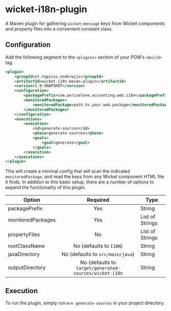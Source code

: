 # wicket-i18n-plugin

A Maven plugin for gathering `wicket:message` keys from Wicket components and property files into a convenient constant class.

## Configuration

Add the following segment to the `<plugins>` section of your POM's `<build>` tag.

```xml
<plugin>
	<groupId>nl.topicus.onderwijs</groupId>
	<artifactId>wicket-i18n-maven-plugin</artifactId>
	<version>1.0-SNAPSHOT</version>
	<configuration>
		<packagePrefix>com.periselene.accounting.web.i18n</packagePrefix>
		<monitoredPackages>
			<monitoredPackage>path.to.your.web.package</monitoredPackage>
		</monitoredPackages>
	</configuration>
	<executions>
		<execution>
			<id>generate-sources</id>
			<phase>generate-sources</phase>
			<goals>
				<goal>generate</goal>
			</goals>
		</execution>
	</executions>
</plugin>
```

This will create a minimal config that will scan the indicated `monitoredPackage`, and read the keys from any Wicket component HTML file it finds. In addition to this basic setup, there are a number of options to expand the functionality of this plugin.

| Option            | Required                                               | Type            |
| ----------------- |:------------------------------------------------------:| --------------- |
| packagePrefix     | Yes                                                    | String          |
| monitoredPackages | Yes                                                    | List of Strings |
| propertyFiles     | No                                                     | List of Strings |
| rootClassName     | No (defaults to `I18N`)                                | String          |
| javaDirectory     | No (defaults to `src/main/java`)                       | String          |
| outputDirectory   | No (defaults to `target/generated-sources/wicket-i18n` | String          |

## Execution

To run the plugin, simply run `mvn generate-sources` in your project directory.
